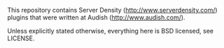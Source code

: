 This repository contains Server Density (http://www.serverdensity.com/) plugins that were written at Audish (http://www.audish.com/).

Unless explicitly stated otherwise, everything here is BSD licensed, see LICENSE.
